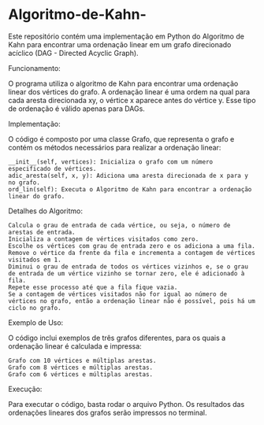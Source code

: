 ﻿# Algoritmo-de-Kahn-
Este repositório contém uma implementação em Python do Algoritmo de Kahn para encontrar uma ordenação linear em um grafo direcionado acíclico (DAG - Directed Acyclic Graph).

Funcionamento:

O programa utiliza o algoritmo de Kahn para encontrar uma ordenação linear dos vértices do grafo. A ordenação linear é uma ordem na qual para cada aresta direcionada xy, o vértice x aparece antes do vértice y. Esse tipo de ordenação é válido apenas para DAGs.

Implementação:

O código é composto por uma classe Grafo, que representa o grafo e contém os métodos necessários para realizar a ordenação linear:

    __init__(self, vertices): Inicializa o grafo com um número especificado de vértices.
    adic_aresta(self, x, y): Adiciona uma aresta direcionada de x para y no grafo.
    ord_lin(self): Executa o Algoritmo de Kahn para encontrar a ordenação linear do grafo.

Detalhes do Algoritmo:

    Calcula o grau de entrada de cada vértice, ou seja, o número de arestas de entrada.
    Inicializa a contagem de vértices visitados como zero.
    Escolhe os vértices com grau de entrada zero e os adiciona a uma fila.
    Remove o vértice da frente da fila e incrementa a contagem de vértices visitados em 1.
    Diminui o grau de entrada de todos os vértices vizinhos e, se o grau de entrada de um vértice vizinho se tornar zero, ele é adicionado à fila.
    Repete esse processo até que a fila fique vazia.
    Se a contagem de vértices visitados não for igual ao número de vértices no grafo, então a ordenação linear não é possível, pois há um ciclo no grafo.

Exemplo de Uso:

O código inclui exemplos de três grafos diferentes, para os quais a ordenação linear é calculada e impressa:

    Grafo com 10 vértices e múltiplas arestas.
    Grafo com 8 vértices e múltiplas arestas.
    Grafo com 6 vértices e múltiplas arestas.

Execução:

Para executar o código, basta rodar o arquivo Python. Os resultados das ordenações lineares dos grafos serão impressos no terminal.
